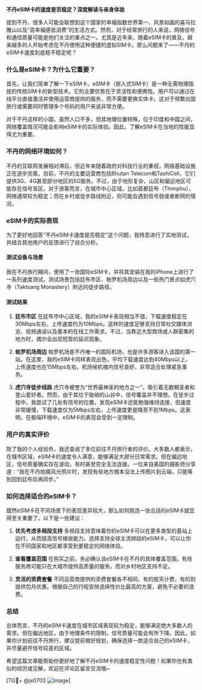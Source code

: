 **不丹eSIM卡的速度是否稳定？深度解读与亲身体验**

提到不丹，很多人可能会联想到这个国家的幸福指数世界第一、风景如画的喜马拉雅山以及“高幸福感低消费”的生活方式。然而，对于经常旅行的人来说，网络信号和通信质量可能是他们关注的重点之一。尤其是近年来，随着eSIM卡的普及，越来越多的人开始考虑在不丹使用这种便捷的虚拟SIM卡。那么问题来了——不丹的eSIM卡速度到底稳不稳定呢？

### 什么是eSIM卡？为什么它重要？

首先，让我们简单了解一下eSIM卡。eSIM卡（嵌入式SIM卡）是一种无需物理插拔的传统SIM卡的新型技术。它的主要优势在于灵活性和便携性。用户可以通过在线平台直接激活并使用运营商提供的服务，而不需要更换实体卡。这对于频繁出国旅行或需要同时管理多个号码的用户来说非常方便。

对于不丹这样的小国，虽然人口不多，但其地理位置特殊，位于印度和中国之间，网络覆盖情况可能会影响eSIM卡的实际体验。因此，了解eSIM卡在当地的性能显得尤为重要。

### 不丹的网络环境如何？

不丹的互联网发展相对滞后，但近年来随着政府对科技行业的重视，网络基础设施正在逐步完善。目前，不丹的主要运营商包括Bhutan Telecom和TashiCell，它们提供3G、4G甚至部分地区的5G服务。不过，由于地形复杂，山区和偏远地区可能存在信号盲区。对于游客而言，在城市中心区域，比如首都廷布（Thimphu），网络通常较为稳定；而在乡村或徒步路线附近，则可能会遇到信号弱或者断网的情况。

### eSIM卡的实际表现

为了更好地回答“不丹eSIM卡速度是否稳定”这个问题，我特意进行了实地测试，并结合其他用户的反馈进行了综合分析。

#### 测试设备与场景

我在不丹旅行期间，使用了一张国际eSIM卡，并将其安装在我的iPhone上进行了一系列速度测试。测试场景包括廷布市区、帕罗机场周边以及一些热门景点如虎穴寺（Taktsang Monastery）附近的徒步路径。

#### 测试结果

1. **廷布市区**
   在廷布市中心区域，我的eSIM卡表现相当不错，下载速度稳定在30Mbps左右，上传速度约为10Mbps。这样的速度足够支持日常社交媒体浏览、视频通话以及基本的在线工作需求。不过，当靠近大型商场或人群密集的地方时，偶尔会出现短暂的延迟现象。

2. **帕罗机场周边**
   帕罗机场是不丹唯一的国际机场，也是许多游客进入该国的第一站。在这里，我的eSIM卡同样表现出色，平均下载速度达到40Mbps以上，上传速度也在15Mbps左右。机场候机楼内信号良好，非常适合处理紧急事务。

3. **虎穴寺徒步线路**
   虎穴寺被誉为“世界最神圣的地方之一”，吸引着无数朝圣者和登山爱好者。然而，由于其位于陡峭的山谷中，信号覆盖并不理想。在徒步过程中，我尝试了几处有信号的位置，发现eSIM卡还能勉强维持连接，但速度非常缓慢，下载速度仅为5Mbps左右，上传速度更是降至不到1Mbps。这表明，在极端环境中，eSIM卡的表现会受到一定限制。

### 用户的真实评价

除了我的个人经验外，我还查阅了多位前往不丹旅行者的评价。大多数人都表示，在城市区域，eSIM卡的速度令人满意，能够满足大部分日常需求。但在偏远地区，信号质量确实存在波动，有时甚至完全无法连接。一位来自美国的摄影师分享道：“我在不丹拍摄风光照片时，发现有些地方根本没法上传图片到云端，只能等到回到廷布后再同步。”

### 如何选择适合的eSIM卡？

既然eSIM卡在不同场景下的表现差异较大，那么如何挑选一张合适的eSIM卡就显得至关重要了。以下是一些建议：

1. **优先考虑多频段支持**
   多频段支持意味着你的eSIM卡可以在更多类型的基站上运行，从而提高信号接收能力。选择支持全球主流频段的eSIM卡，可以让你在不同国家和地区都享受到更稳定的网络体验。

2. **查看覆盖范围**
   在购买之前，务必确认该eSIM卡在不丹的具体覆盖范围。有些服务商可能只在大城市提供高质量的服务，而对乡村地区支持不足。

3. **灵活的资费套餐**
   不同运营商提供的资费套餐各不相同，有的按天计费，有的则提供包月优惠。根据自己的行程安排选择性价比最高的方案，避免不必要的浪费。

### 总结

总体而言，不丹的eSIM卡速度在城市区域表现较为稳定，能够满足绝大多数人的需求。但在偏远地区，由于地理条件的限制，信号质量可能会有所下降。因此，如果你计划前往不丹旅行，建议提前做好规划，确保选择一款适合自己的eSIM卡，并尽量避开信号较差的区域。

希望这篇文章能帮助你更好地了解不丹eSIM卡的速度稳定性问题！如果你也有类似的经历或见解，欢迎在评论区留言交流哦~

[TG💪+ @jx0703 ![Image](https://github.com/user-attachments/assets/dbca1d08-cadb-493c-b0ec-ad6f7a83f270)]